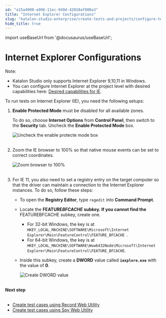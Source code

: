 ```yaml
---
id: "a15a4900-a996-11ec-949d-42010af000a3"
title: "Internet Explorer Configurations"
slug: "katalon-studio-enterprise/create-tests-and-projects/configure-test-cases/web-testing/internet-explorer-configurations"
hide_title: true
---
```

import useBaseUrl from '@docusaurus/useBaseUrl';


# <a id="id" class="anchor_top_offset"/><a id="ariaid-title1" class="anchor_top_offset"/>Internet Explorer Configurations

<div xmlns="http://www.w3.org/1999/xhtml" className="note note note_note"><span className="note__title">Note:</span> 
  <ul className="ul"><li className="li">Katalon Studio only supports Internet Explorer 9,10,11 in Windows.</li><li className="li">You can configure Internet Explorer at the project level with desired capabilities here: <a className="xref j-external-link" href="https://docs.katalon.com/katalon-studio/docs/desired-capabilities-settings-webui.html#internet-explorer" target="_blank">Desired capabilities for IE</a>.
    </li></ul>
</div>
<p xmlns="http://www.w3.org/1999/xhtml" className="p">To run tests on Internet Explorer (IE), you need the following setups:</p> 
<ol xmlns="http://www.w3.org/1999/xhtml" className="ol"><li className="li">     <p className="p"> <strong className="ph b">Enable Protected Mode</strong> must be disabled for all available zones. </p>     <p className="p">To do so, choose <strong className="ph b">Internet Options</strong> from <strong className="ph b">Control Panel</strong>, then switch to the <strong className="ph b">Security</strong> tab. Uncheck the <strong className="ph b">Enable Protected Mode</strong> box.</p>     <p className="p"> <img className="image" src={useBaseUrl("https://github.com/katalon-studio/docs-images/raw/master/katalon-studio/docs/internet-explorer-configurations/cypgm2bz42y8.png")} alt="Uncheck the enable protecte mode box" /><br /><br />     </p>   </li><li className="li">     <p className="p">Zoom the IE browser to 100% so that native mouse events can be set to correct coordinates.</p>     <p className="p"> <img className="image" src={useBaseUrl("https://github.com/katalon-studio/docs-images/raw/master/katalon-studio/docs/internet-explorer-configurations/image2017-2-20-153A123A18.png")} alt="Zoom browser to 100%" /><br /><br />     </p>   </li><li className="li">     <p className="p">For IE 11, you also need to set a registry entry on the target computer so that the driver can maintain a connection to the Internet Explorer instances. To do so, follow these steps:</p>     <ul className="ul"><li className="li">         <p className="p">To open the <strong className="ph b">Registry Editor</strong>, type <code className="ph codeph">regedit</code> into <strong className="ph b">Command Prompt</strong>.</p>       </li><li className="li">         <p className="p">Locate the <strong className="ph b">FEATURE<em className="ph i">BFCACHE</em> subkey. If you cannot find the </strong>FEATUREBFCACHE subkey, create one.</p>         <ul className="ul"><li className="li">For 32-bit Windows, the key is at <code className="ph codeph">HKEY_LOCAL_MACHINE\SOFTWARE\Microsoft\Internet Explorer\Main\FeatureControl\FEATURE_BFCACHE </code>.</li><li className="li">For 64-bit Windows, the key is at <code className="ph codeph">HKEY_LOCAL_MACHINE\SOFTWARE\Wow6432Node\Microsoft\Internet Explorer\Main\FeatureControl\FEATURE_BFCACHE</code>. </li></ul>       </li><li className="li">         <p className="p">Inside this subkey, create a <strong className="ph b">DWORD</strong> value called <strong className="ph b"> <code className="ph codeph">iexplore.exe</code></strong> with the value of <strong className="ph b">0</strong>.</p>         <p className="p"> <img className="image" src={useBaseUrl("https://github.com/katalon-studio/docs-images/raw/master/katalon-studio/docs/internet-explorer-configurations/image2016-10-24-163A143A28.png")} alt="Create DWORD value" /><br /><br /></p>       </li></ul>   </li></ol> 
<nav xmlns="http://www.w3.org/1999/xhtml" role="navigation" className="related-links"><div className="linklist"><strong>Next step</strong><br /><br /><ul className="linklist"><li className="linklist"><a className="link" href="/docs/katalon-studio-enterprise/test-design/web-test-design/web-record-and-spy-utilities/record-web-utility">Create test cases using Record Web Utility</a></li><li className="linklist"><a className="link" href="/docs/katalon-studio-enterprise/test-design/web-test-design/web-record-and-spy-utilities/spy-web-utility">Create test cases using Spy Web Utility</a></li></ul></div></nav> 
